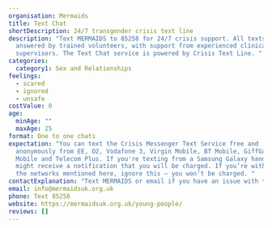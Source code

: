 ```yaml
---
organisation: Mermaids
title: Text Chat
shortDescription: 24/7 transgender crisis text line
description: "Text MERMAIDS to 85258 for 24/7 crisis support. All texts are
  answered by trained volunteers, with support from experienced clinical
  supervisors. The Text Chat service is powered by Crisis Text Line. "
categories:
  category1: Sex and Relationships
feelings:
  - scared
  - ignored
  - unsafe
costValue: 0
age:
  minAge: ""
  maxAge: 25
format: One to one chats
expectation: "You can text the Crisis Messenger Text Service free and
  anonymously from EE, O2, Vodafone 3, Virgin Mobile, BT Mobile, GiffGaff, Tesco
  Mobile and Telecom Plus. If you're texting from a Samsung Galaxy handset, you
  might receive a notification that you will be charged. If you’re with one of
  the networks mentioned here, ignore this – you won’t be charged. "
contactExplanation: "Text MERMAIDS or email if you have an issue with the service. "
email: info@mermaidsuk.org.uk
phone: Text 85258
website: https://mermaidsuk.org.uk/young-people/
reviews: []
---
```

